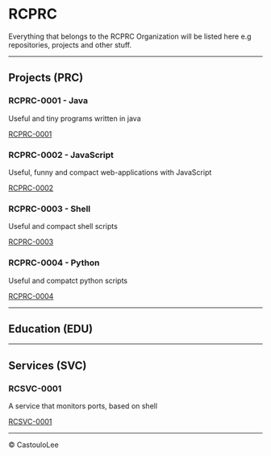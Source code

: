 # RCPRC
Everything that belongs to the RCPRC Organization will be listed here e.g repositories, projects and other stuff.

---

## Projects (PRC)

### RCPRC-0001 - Java
Useful and tiny programs written in java

[RCPRC-0001](https://github.com/RCPRC/RCPRC-0001)

### RCPRC-0002 - JavaScript
Useful, funny and compact web-applications with JavaScript

[RCPRC-0002](https://github.com/RCPRC/RCPRC-0002)

### RCPRC-0003 - Shell
Useful and compact shell scripts

[RCPRC-0003](https://github.com/RCPRC/RCPRC-0003)

### RCPRC-0004 - Python
Useful and compatct python scripts

[RCPRC-0004](https://github.com/RCPRC/RCPRC-0004)
<br>

---

## Education (EDU)

---

## Services (SVC)

### RCSVC-0001
A service that monitors ports, based on shell

[RCSVC-0001](https://github.com/RCPRC/RCSVC-0001)

---

&copy; CastouloLee
